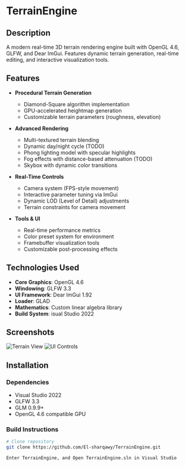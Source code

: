 # TerrainEngine

## Description

A modern real-time 3D terrain rendering engine built with OpenGL 4.6, GLFW, and Dear ImGui. Features dynamic terrain generation, real-time editing, and interactive visualization tools.

## Features

- **Procedural Terrain Generation**
  - Diamond-Square algorithm implementation
  - GPU-accelerated heightmap generation
  - Customizable terrain parameters (roughness, elevation)
  
- **Advanced Rendering**
  - Multi-textured terrain blending
  - Dynamic day/night cycle (TODO)
  - Phong lighting model with specular highlights
  - Fog effects with distance-based attenuation (TODO)
  - Skybox with dynamic color transitions

- **Real-Time Controls**
  - Camera system (FPS-style movement)
  - Interactive parameter tuning via ImGui
  - Dynamic LOD (Level of Detail) adjustments
  - Terrain constraints for camera movement

- **Tools & UI**
  - Real-time performance metrics
  - Color preset system for environment
  - Framebuffer visualization tools
  - Customizable post-processing effects

## Technologies Used

- **Core Graphics**: OpenGL 4.6
- **Windowing**: GLFW 3.3
- **UI Framework**: Dear ImGui 1.92
- **Loader**: GLAD
- **Mathematics**: Custom linear algebra library
- **Build System**: isual Studio 2022

## Screenshots

![Terrain View](screenshots/terrain.png)
![UI Controls](screenshots/ui.png)

## Installation

### Dependencies
- Visual Studio 2022
- GLFW 3.3
- GLM 0.9.9+
- OpenGL 4.6 compatible GPU

### Build Instructions

```bash
# Clone repository
git clone https://github.com/El-sharqawy/TerrainEngine.git

Enter TerrainEngine, and Open TerrainEngine.sln in Visual Studio

